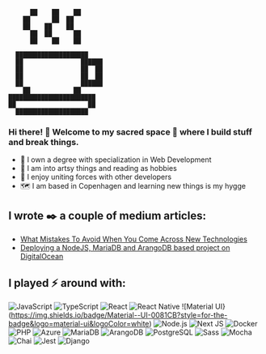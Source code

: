                                                                          
          ██    ██    ██                                    
        ██      ██  ██                                      
        ██    ██    ██                                      
          ██  ██      ██                                    
          ██    ██    ██                                    
                                                            
      ████████████████████                                  
      ██                ██████                              
      ██                ██  ██                              
      ██                ██  ██                              
      ██                ██████                              
        ██            ██                                    
    ████████████████████████                                
    ██                    ██                                
      ████████████████████                                  
                                                                                        
                                                                                        
### Hi there! 👋 Welcome to my sacred space 🔮 where I build stuff and break things.

- 📜 I own a degree with specialization in Web Development
- 🎨 I am into artsy things and reading as hobbies
- 🌱 I enjoy uniting forces with other developers
- 🗺️ I am based in Copenhagen and learning new things is my hygge
 
## I wrote ✒️ a couple of medium articles:
- [What Mistakes To Avoid When You Come Across New Technologies](https://brigittarucz.medium.com/what-mistakes-to-avoid-when-you-come-across-new-technologies-ecda548f89cf)   
- [Deploying a NodeJS, MariaDB and ArangoDB based project on DigitalOcean](https://brigittarucz.medium.com/deploying-a-nodejs-mariadb-and-arangodb-based-project-on-digitalocean-fc1f9709b6a0)              

## I played ⚡ around with:

![JavaScript](https://img.shields.io/badge/-JavaScript-191919?&logo=JavaScript)
![TypeScript](https://img.shields.io/badge/-TypeScript-191919?&logo=TypeScript)
![React](https://img.shields.io/badge/-React-191919?&logo=React)
![React Native](https://img.shields.io/badge/-React%20Native-191919?&logo=React)
![Material UI}(https://img.shields.io/badge/Material--UI-0081CB?style=for-the-badge&logo=material-ui&logoColor=white)
![Node.js](https://img.shields.io/badge/-Node.js-191919?&logo=Node.js)
![Next JS](https://img.shields.io/badge/Next-black?style=for-the-badge&logo=next.js&logoColor=white)
![Docker](https://img.shields.io/badge/-Docker-191919?&logo=Docker)
![PHP](https://img.shields.io/badge/-PHP-191919?&logo=PHP)
![Azure](https://img.shields.io/badge/-Azure-191919?&logo=Microsoft%20Azure)
![MariaDB](https://img.shields.io/badge/-MariaDB-191919?&logo=MariaDB)
![ArangoDB](https://img.shields.io/badge/-ArangoDB-191919?&logo=ArangoDB)
![PostgreSQL](https://img.shields.io/badge/-PostgreSQL-191919?&logo=PostgreSQL)
![Sass](https://img.shields.io/badge/-Sass-191919?&logo=Sass)
![Mocha](https://img.shields.io/badge/-Mocha-191919?&logo=Mocha)
![Chai](https://img.shields.io/badge/-Chai-191919?&logo=Chai)
![Jest](https://img.shields.io/badge/-Jest-191919?&logo=Jest)
![Django](https://img.shields.io/badge/-Django-191919?&logo=Django)

